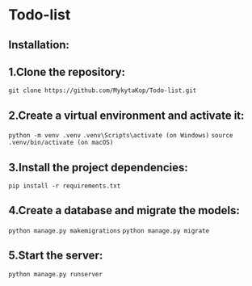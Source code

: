 # Todo-list

## Installation:

## 1.Clone the repository:

  ```git clone https://github.com/MykytaKop/Todo-list.git```
## 2.Create a virtual environment and activate it:

 ```python -m venv .venv``` ```.venv\Scripts\activate (on Windows)``` ```source .venv/bin/activate (on macOS) ```
## 3.Install the project dependencies:

 ```pip install -r requirements.txt```
## 4.Create a database and migrate the models:

 ```python manage.py makemigrations```
 ```python manage.py migrate```

## 5.Start the server:

  ```python manage.py runserver```